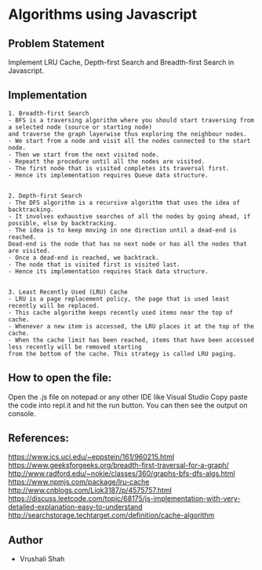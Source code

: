 # Algorithms using Javascript

## Problem Statement
Implement LRU Cache, Depth-first Search and Breadth-first Search in Javascript.
 
## Implementation
	1. Breadth-first Search
	- BFS is a traversing algorithm where you should start traversing from a selected node (source or starting node) 
    and traverse the graph layerwise thus exploring the neighbour nodes. 
	- We start from a node and visit all the nodes connected to the start node.
	- Then we start from the next visited node.
	- Repeatt the procedure until all the nodes are visited.
	- The first node that is visited completes its traversal first. 
	- Hence its implementation requires Queue data structure.
	
	
	2. Depth-first Search
	- The DFS algorithm is a recursive algorithm that uses the idea of backtracking. 
	- It involves exhaustive searches of all the nodes by going ahead, if possible, else by backtracking.
	- The idea is to keep moving in one direction until a dead-end is reached. 
    Dead-end is the node that has no next node or has all the nodes that are visited. 
	- Once a dead-end is reached, we backtrack.
	- The node that is visited first is visited last.
	- Hence its implementation requires Stack data structure.
	
	
	3. Least Recently Used (LRU) Cache
	- LRU is a page replacement policy, the page that is used least recently will be replaced.
	- This cache algorithm keeps recently used items near the top of cache. 
	- Whenever a new item is accessed, the LRU places it at the top of the cache. 
	- When the cache limit has been reached, items that have been accessed less recently will be removed starting 
    from the bottom of the cache. This strategy is called LRU paging.
	
	
## How to open the file:

Open the .js file on notepad or any other IDE like Visual Studio Copy paste the code into repl.it and hit the run button.
You can then see the output on console.


## References:

https://www.ics.uci.edu/~eppstein/161/960215.html
https://www.geeksforgeeks.org/breadth-first-traversal-for-a-graph/
http://www.radford.edu/~nokie/classes/360/graphs-bfs-dfs-algs.html
https://www.npmjs.com/package/lru-cache http://www.cnblogs.com/Liok3187/p/4575757.html https://discuss.leetcode.com/topic/68175/js-implementation-with-very-detailed-explanation-easy-to-understand
http://searchstorage.techtarget.com/definition/cache-algorithm



## Author
- Vrushali Shah
